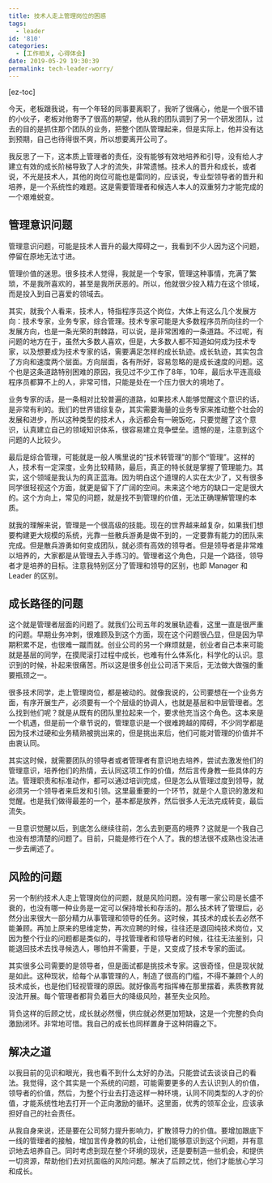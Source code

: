 ```yaml
---
title: 技术人走上管理岗位的困惑
tags:
  - leader
id: '810'
categories:
  - [工作相关, 心得体会]
date: 2019-05-29 19:30:39
permalink: tech-leader-worry/
---
```


[ez-toc]

今天，老板跟我说，有一个年轻的同事要离职了，我听了很痛心，他是一个很不错的小伙子，老板对他寄予了很高的期望，他从我的团队调到了另一个研发团队，过去的目的是抓住那个团队的业务，把整个团队管理起来，但是实际上，他并没有达到预期，自己也待得很不爽，所以想要离开公司了。

我反思了一下，这本质上管理者的责任，没有能够有效地培养和引导，没有给人才建立有效的成长阶梯导致了人才的流失，非常遗憾。技术人的晋升和成长，或者说，不光是技术人，其他的岗位可能也是雷同的，应该说，专业型领导者的晋升和培养，是一个系统性的难题。这是需要管理者和候选人本人的双重努力才能完成的一个艰难蜕变。

## 管理意识问题

管理意识问题，可能是技术人晋升的最大障碍之一，我看到不少人因为这个问题，停留在原地无法寸进。

管理价值的迷思。很多技术人觉得，我就是一个专家，管理这种事情，充满了繁琐，不是我所喜欢的，甚至是我所厌恶的。所以，他就很少投入精力在这个领域，而是投入到自己喜爱的领域去。

其实，就我个人看来，技术人，特指程序员这个岗位，大体上有这么几个发展方向：技术专家，业务专家，综合管理。技术专家可能是大多数程序员所向往的一个发展方向，也是一条光荣的荆棘路，可以说，是非常困难的一条道路。不过呢，有问题的地方在于，虽然大多数人喜欢，但是，大多数人都不知道如何成为技术专家，以及想要成为技术专家的话，需要满足怎样的成长轨迹。成长轨迹，其实包含了方向和速度两个层面。方向层面，各有所好，容易忽略的是成长速度的问题。这个也是这条道路特别困难的原因，我见过不少工作了8年，10年，最后水平连高级程序员都算不上的人，非常可惜，只能是处在一个压力很大的境地了。

业务专家的话，是一条相对比较普遍的道路，如果技术人能够觉醒这个意识的话，是非常有利的。我们的世界错综复杂，其实需要海量的业务专家来推动整个社会的发展和进步，所以这种类型的技术人，永远都会有一碗饭吃，只要觉醒了这个意识，认真建立自己的领域知识体系，很容易建立竞争壁垒。遗憾的是，注意到这个问题的人比较少。

最后是综合管理，可能就是一般人嘴里说的“技术转管理”的那个“管理”。这样的人，技术有一定深度，业务比较精熟，最后，真正的特长就是掌握了管理能力。其实，这个领域是我认为的真正蓝海。因为明白这个道理的人实在太少了，又有很多同学很轻视这个方面，就更是留下了广阔的空间。未来这个地方的缺口一定是很大的。这个方向上，常见的问题，就是找不到管理的价值，无法正确理解管理的本质。

就我的理解来说，管理是一个很高级的技能。现在的世界越来越复杂，如果我们想要构建更大规模的系统，光靠一些散兵游勇是做不到的，一定要靠有能力的团队来完成。但是散兵游勇如何变成团队，就必须有高效的领导者。但是领导者是非常难以培养的，大家都是从管理去入手练习的。管理者这个角色，只是一个路径，领导者才是培养的目标。注意我特别区分了管理和领导的区别，也即 Manager 和 Leader 的区别。

## 成长路径的问题

这个就是管理者层面的问题了。就我们公司五年的发展轨迹看，这里一直是很严重的问题。早期业务冲刺，很难顾及到这个方面，现在这个问题很凸显，但是因为早期积累不足，也很难一蹴而就。创业公司的另一个麻烦就是，创业者自己本来可能就是基层的同学，在摸爬滚打过程中成长，也难有什么体系化，科学化的认识。意识到的时候，补起来很痛苦。所以这是很多创业公司活下来后，无法做大做强的重要瓶颈之一。

很多技术同学，走上管理岗位，都是被动的。就像我说的，公司要想在一个业务方面，有序开展生产，必须要有一个个层级的协调人，也就是基层和中层管理者。怎么找到他们呢？就是从既有的团队里拉起来一个，要求他充当这个角色。这本来是一个机遇，但是前一个章节说的，管理意识是一个很难跨越的障碍，不少同学都是因为技术过硬和业务精熟被挑出来的，但是挑出来后，他们可能对管理的价值并不由衷认同。

其实这时候，就需要团队的领导者或者管理者有意识地去培养，尝试去激发他们的管理意识，培养他们的热情，去认同这项工作的价值，然后言传身教一些具体的方法。管理职责和标准动作，都可以通过培训完成，但是怎么从管理过度到领导，就必须另一个领导者来启发和引领。这里最重要的一个环节，就是个人意识的激发和觉醒。也是我们做得最差的一个，基本都是放养，然后很多人无法完成转变，最后流失。

一旦意识觉醒以后，到底怎么继续往前，怎么去到更高的境界？这就是一个我自己也没有想清楚的问题了。目前，只能是修行在个人了。我的想法很不成熟也没法进一步去阐述了。

## 风险的问题

另一个制约技术人走上管理岗位的问题，就是风险问题。没有哪一家公司是长盛不衰的，也没有哪一种业务是一定可以保持增长和存活的。那么技术转了管理后，必然分出来很大一部分精力从事管理和领导的任务。这时候，其技术的成长去必然不能兼顾。再加上原来的思维定势，再次应聘的时候，往往还是退回纯技术岗位，又因为整个行业的问题都是类似的，寻找管理者和领导者的时候，往往无法鉴别，只能退回技术去找寻候选人，哪怕并不需要，于是，又变成了技术专家的面试。

其实很多公司需要的是领导者，但是面试都是挑技术专家。这很奇怪，但是现状就是如此。这种现状，给每个从事管理的人，制造了很高的门槛，不得不兼顾个人的技术成长，也是他们轻视管理的原因。就好像高考指挥棒在那里摆着，素质教育就没法开展。每个管理者都背负着巨大的降级风险，甚至失业风险。

背负这样的后顾之忧，成长就必然慢，供应就必然更加短缺，这是一个完整的负向激励闭环。非常地可惜。我自己的成长也同样置身于这种阴霾之下。

## 解决之道

以我目前的见识和眼光，我也看不到什么太好的办法。只能尝试去谈谈自己的看法。我觉得，这个其实是一个系统的问题，可能需要更多的人去认识到人的价值，领导者的价值，然后，为整个行业去打造这样一种环境，认同不同类型的人才的价值，才能系统性地去打开一个正向激励的循环。这里面，优秀的领军企业，应该承担好自己的社会责任。

从我自身来说，还是要在公司努力提升影响力，扩散领导力的价值。要增加跟底下一线的管理者的接触，增加言传身教的机会，让他们能够意识到这个问题，并有意识地去培养自己。同时考虑到现在整个环境的现状，还是要制造一些机会，和提供一切资源，帮助他们去对抗面临的风险问题。解决了后顾之忧，他们才能放心学习和成长。